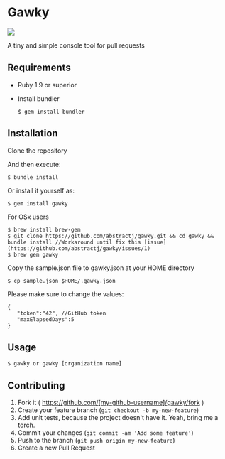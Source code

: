 # Gawky
![](http://photon.abstractj.org/gawky.jpg)

A tiny and simple console tool for pull requests

## Requirements

- Ruby 1.9 or superior
- Install bundler

    `$ gem install bundler`

## Installation

Clone the repository

And then execute:

    $ bundle install

Or install it yourself as:

    $ gem install gawky

For OSx users

    $ brew install brew-gem
    $ git clone https://github.com/abstractj/gawky.git && cd gawky && bundle install //Workaround until fix this [issue](https://github.com/abstractj/gawky/issues/1)
    $ brew gem gawky

Copy the sample.json file to gawky.json at your HOME directory

    $ cp sample.json $HOME/.gawky.json

Please make sure to change the values:

    {
       "token":"42", //GitHub token
       "maxElapsedDays":5
    }

## Usage

    $ gawky or gawky [organization name]

## Contributing

1. Fork it ( https://github.com/[my-github-username]/gawky/fork )
2. Create your feature branch (`git checkout -b my-new-feature`)
3. Add unit tests, because the project doesn't have it. Yeah, bring me a torch.
4. Commit your changes (`git commit -am 'Add some feature'`)
5. Push to the branch (`git push origin my-new-feature`)
6. Create a new Pull Request

